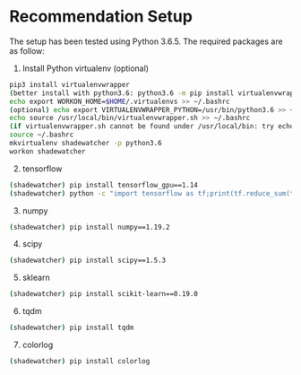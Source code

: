 # Recommendation Setup
The setup has been tested using Python 3.6.5. The required packages are as follow:

1. Install Python virtualenv (optional)
```bash
pip3 install virtualenvwrapper
(better install with python3.6: python3.6 -m pip install virtualenvwrapper)
echo export WORKON_HOME=$HOME/.virtualenvs >> ~/.bashrc
(optional) echo export VIRTUALENVWRAPPER_PYTHON=/usr/bin/python3.6 >> ~/.bashrc
echo source /usr/local/bin/virtualenvwrapper.sh >> ~/.bashrc
(if virtualenvwrapper.sh cannot be found under /usr/local/bin: try echo source ~/.local/bin/virtualenvwrapper.sh >> ~/.bashrc)
source ~/.bashrc
mkvirtualenv shadewatcher -p python3.6
workon shadewatcher
```
2. tensorflow
```bash
(shadewatcher) pip install tensorflow_gpu==1.14
(shadewatcher) python -c "import tensorflow as tf;print(tf.reduce_sum(tf.random.normal([1000, 1000])))"
```
3. numpy
```bash
(shadewatcher) pip install numpy==1.19.2
```
4. scipy
```bash
(shadewatcher) pip install scipy==1.5.3
```
5. sklearn
```bash
(shadewatcher) pip install scikit-learn==0.19.0
```
6. tqdm
```bash
(shadewatcher) pip install tqdm
```
7. colorlog
```bash
(shadewatcher) pip install colorlog
```